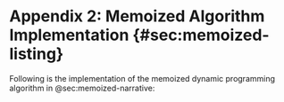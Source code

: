 # Appendix 2: Memoized Algorithm Implementation {#sec:memoized-listing}

Following is the implementation of the memoized dynamic programming algorithm
in @sec:memoized-narrative:

<!--

\lstinputlisting[language=Python, firstline=16, lastline=77, firstnumber=16]{/home/max/classes/16_spring/algorithms/project/pylib/memoized.py}

-->

